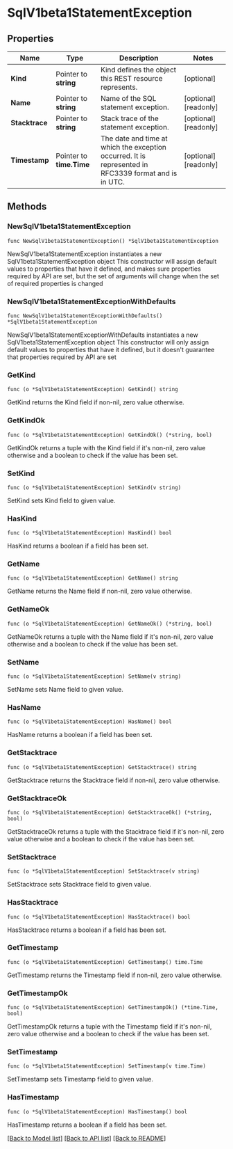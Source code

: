 # SqlV1beta1StatementException

## Properties

Name | Type | Description | Notes
------------ | ------------- | ------------- | -------------
**Kind** | Pointer to **string** | Kind defines the object this REST resource represents. | [optional] 
**Name** | Pointer to **string** | Name of the SQL statement exception. | [optional] [readonly] 
**Stacktrace** | Pointer to **string** | Stack trace of the statement exception. | [optional] [readonly] 
**Timestamp** | Pointer to **time.Time** | The date and time at which the exception occurred. It is represented in RFC3339 format and is in UTC. | [optional] [readonly] 

## Methods

### NewSqlV1beta1StatementException

`func NewSqlV1beta1StatementException() *SqlV1beta1StatementException`

NewSqlV1beta1StatementException instantiates a new SqlV1beta1StatementException object
This constructor will assign default values to properties that have it defined,
and makes sure properties required by API are set, but the set of arguments
will change when the set of required properties is changed

### NewSqlV1beta1StatementExceptionWithDefaults

`func NewSqlV1beta1StatementExceptionWithDefaults() *SqlV1beta1StatementException`

NewSqlV1beta1StatementExceptionWithDefaults instantiates a new SqlV1beta1StatementException object
This constructor will only assign default values to properties that have it defined,
but it doesn't guarantee that properties required by API are set

### GetKind

`func (o *SqlV1beta1StatementException) GetKind() string`

GetKind returns the Kind field if non-nil, zero value otherwise.

### GetKindOk

`func (o *SqlV1beta1StatementException) GetKindOk() (*string, bool)`

GetKindOk returns a tuple with the Kind field if it's non-nil, zero value otherwise
and a boolean to check if the value has been set.

### SetKind

`func (o *SqlV1beta1StatementException) SetKind(v string)`

SetKind sets Kind field to given value.

### HasKind

`func (o *SqlV1beta1StatementException) HasKind() bool`

HasKind returns a boolean if a field has been set.

### GetName

`func (o *SqlV1beta1StatementException) GetName() string`

GetName returns the Name field if non-nil, zero value otherwise.

### GetNameOk

`func (o *SqlV1beta1StatementException) GetNameOk() (*string, bool)`

GetNameOk returns a tuple with the Name field if it's non-nil, zero value otherwise
and a boolean to check if the value has been set.

### SetName

`func (o *SqlV1beta1StatementException) SetName(v string)`

SetName sets Name field to given value.

### HasName

`func (o *SqlV1beta1StatementException) HasName() bool`

HasName returns a boolean if a field has been set.

### GetStacktrace

`func (o *SqlV1beta1StatementException) GetStacktrace() string`

GetStacktrace returns the Stacktrace field if non-nil, zero value otherwise.

### GetStacktraceOk

`func (o *SqlV1beta1StatementException) GetStacktraceOk() (*string, bool)`

GetStacktraceOk returns a tuple with the Stacktrace field if it's non-nil, zero value otherwise
and a boolean to check if the value has been set.

### SetStacktrace

`func (o *SqlV1beta1StatementException) SetStacktrace(v string)`

SetStacktrace sets Stacktrace field to given value.

### HasStacktrace

`func (o *SqlV1beta1StatementException) HasStacktrace() bool`

HasStacktrace returns a boolean if a field has been set.

### GetTimestamp

`func (o *SqlV1beta1StatementException) GetTimestamp() time.Time`

GetTimestamp returns the Timestamp field if non-nil, zero value otherwise.

### GetTimestampOk

`func (o *SqlV1beta1StatementException) GetTimestampOk() (*time.Time, bool)`

GetTimestampOk returns a tuple with the Timestamp field if it's non-nil, zero value otherwise
and a boolean to check if the value has been set.

### SetTimestamp

`func (o *SqlV1beta1StatementException) SetTimestamp(v time.Time)`

SetTimestamp sets Timestamp field to given value.

### HasTimestamp

`func (o *SqlV1beta1StatementException) HasTimestamp() bool`

HasTimestamp returns a boolean if a field has been set.


[[Back to Model list]](../README.md#documentation-for-models) [[Back to API list]](../README.md#documentation-for-api-endpoints) [[Back to README]](../README.md)


